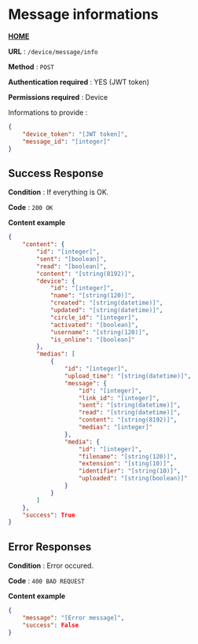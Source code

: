 # Message informations
**[HOME](../README.md)**

**URL** : `/device/message/info`

**Method** : `POST`

**Authentication required** : YES (JWT token)

**Permissions required** : Device


Informations to provide :

```json
{
    "device_token": "[JWT token]",
    "message_id": "[integer]"
}
```

## Success Response

**Condition** : If everything is OK.

**Code** : `200 OK`

**Content example**

```json
{
    "content": {
        "id": "[integer]",
        "sent": "[boolean]",
        "read": "[boolean]",
        "content": "[string(8192)]",
        "device": {
            "id": "[integer]",
            "name": "[string(120)]",
            "created": "[string(datetime)]",
            "updated": "[string(datetime)]",
            "circle_id": "[integer]",
            "activated": "[boolean]",
            "username": "[string(120)]",
            "is_online": "[boolean]"
        },
        "medias": [
            {
                "id": "[integer]",
                "upload_time": "[string(datetime)]",
                "message": {
                    "id": "[integer]",
                    "link_id": "[integer]",
                    "sent": "[string(datetime)]",
                    "read": "[string(datetime)]",
                    "content": "[string(8192)]",
                    "medias": "[integer]"
                },
                "media": {
                    "id": "[integer]",
                    "filename": "[string(120)]",
                    "extension": "[sting(10)]",
                    "identifier": "[string(10)]",
                    "uploaded": "[string(boolean)]"
                }
            }
        ]
    },
    "success": True
}
```

## Error Responses

**Condition** : Error occured.

**Code** : `400 BAD REQUEST`

**Content example**

```json
{
    "message": "[Error message]",
    "success": False
}
```